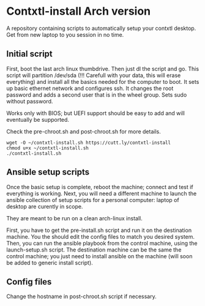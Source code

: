 # Contxtl-install Arch version

A repository containing scripts to automatically setup your contxtl desktop. Get from new laptop to you session in no time.

## Initial script

First, boot the last arch linux thumbdrive. Then just dl the script and go.
This script will partition /dev/sda (!!! Carefull with your data, this will erase everything) and install all the basics needed for the computer to boot. It sets up basic ethernet network and configures ssh. It changes the root password and adds a second user that is in the wheel group. Sets sudo without password.

Works only with BIOS; but UEFI support should be easy to add and will eventually be supported.

Check the pre-chroot.sh and post-chroot.sh for more details.

```
wget -O ~/contxtl-install.sh https://cutt.ly/contxtl-install
chmod u+x ~/contxtl-install.sh
./contxtl-install.sh
```

## Ansible setup scripts

Once the basic setup is complete, reboot the machine; connect and test if everything is working. Next, you will need a different machine to launch the ansible collection of setup scripts for a personal computer: laptop of desktop are curently in scope.

They are meant to be run on a clean arch-linux install.

First, you have to get the pre-install.sh script and run it on the destination machine. You the should edit the config files to match you desired system.
Then, you can run the ansible playbook from the control machine, using the launch-setup.sh script. The destination machine can be the same the control machine; you just need to install ansible on the machine (will soon be added to generic install script).



## Config files

Change the hostname in post-chroot.sh script if necessary.
